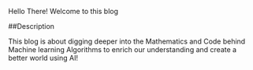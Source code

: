 Hello There! Welcome to this blog

##Description

This blog is about digging deeper into the Mathematics and Code behind Machine learning Algorithms to enrich our understanding and create a better world using AI!
